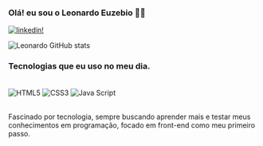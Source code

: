 

### Olá! eu sou o Leonardo Euzebio 👋🏼

[![linkedin!](https://img.shields.io/badge/LinkedIn-0077B5?style=for-the-badge&logo=linkedin&logoColor=white)](https://www.linkedin.com/in/leonardo-euzebio-72b4011a2/)



![Leonardo GitHub stats](https://github-readme-stats.vercel.app/api?username=EpczLeon&show_icons=true&theme=tokyonight)


### Tecnologias que eu uso no meu dia.

<div style="display: inline_block"><br/>
    <img align="center" alt="HTML5" src="https://img.shields.io/badge/HTML5-E34F26?style=for-the-badge&logo=html5&logoColor=white">
    <img align="center" alt="CSS3" src="https://img.shields.io/badge/CSS3-1572B6?style=for-the-badge&logo=css3&logoColor=white">
    <img align="center" alt="Java Script" src="https://img.shields.io/badge/JavaScript-F7DF1E?style=for-the-badge&logo=javascript&logoColor=black">
</div><br/>

Fascinado por tecnologia, sempre buscando aprender mais e testar meus conhecimentos em programação, focado em front-end como meu primeiro passo.
